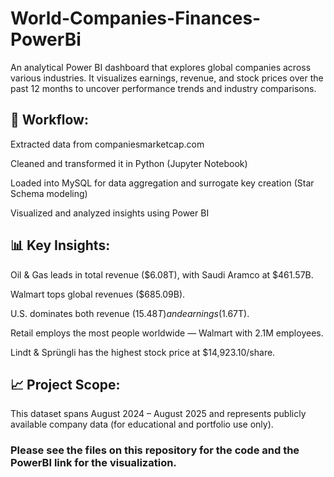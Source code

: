 # World-Companies-Finances-PowerBi
An analytical Power BI dashboard that explores global companies across various industries. It visualizes earnings, revenue, and stock prices over the past 12 months to uncover performance trends and industry comparisons.

## 🧠 Workflow:

Extracted data from companiesmarketcap.com

Cleaned and transformed it in Python (Jupyter Notebook)

Loaded into MySQL for data aggregation and surrogate key creation (Star Schema modeling)

Visualized and analyzed insights using Power BI

## 📊 Key Insights:

Oil & Gas leads in total revenue ($6.08T), with Saudi Aramco at $461.57B.

Walmart tops global revenues ($685.09B).

U.S. dominates both revenue ($15.48T) and earnings ($1.67T).

Retail employs the most people worldwide — Walmart with 2.1M employees.

Lindt & Sprüngli has the highest stock price at $14,923.10/share.

## 📈 Project Scope:
This dataset spans August 2024 – August 2025 and represents publicly available company data (for educational and portfolio use only).

### Please see the files on this repository for the code and the PowerBI link for the visualization.
